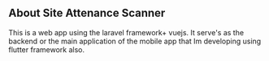 ## About Site Attenance Scanner

This is a web app using the laravel framework+ vuejs. It serve's as the backend or the main application of the mobile app that Im developing using flutter framework also.